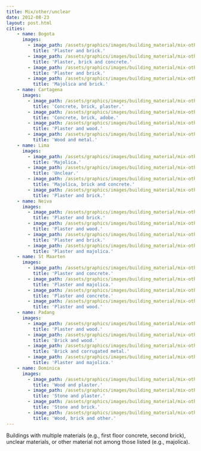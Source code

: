 ```yaml
---
title: Mix/other/unclear 
date: 2012-08-23
layout: post.html
cities:
    - name: Bogota
      images:
        - image_path: /assets/graphics/images/building_material/mix-other-unclear/mix_other_unclear_bogota_01.jpg
          title: 'Plaster and brick.'
        - image_path: /assets/graphics/images/building_material/mix-other-unclear/mix_other_unclear_bogota_02.jpg
          title: 'Plaster, brick and concrete.'
        - image_path: /assets/graphics/images/building_material/mix-other-unclear/mix_other_unclear_bogota_03.jpg
          title: 'Plaster and brick.'
        - image_path: /assets/graphics/images/building_material/mix-other-unclear/mix_other_unclear_bogota_04.jpg
          title: 'Majolica and brick.'
    - name: Cartagena
      images:
        - image_path: /assets/graphics/images/building_material/mix-other-unclear/mix_other_unclear_cartagena_01.jpg
          title: 'Concrete, brick, plaster.'
        - image_path: /assets/graphics/images/building_material/mix-other-unclear/mix_other_unclear_cartagena_02.jpg
          title: 'Concrete, brick, adobe.'
        - image_path: /assets/graphics/images/building_material/mix-other-unclear/mix_other_unclear_cartagena_03.jpg
          title: 'Plaster and wood.'
        - image_path: /assets/graphics/images/building_material/mix-other-unclear/mix_other_unclear_cartagena_04.jpg
          title: 'Wood and metal.'
    - name: Lima
      images:
        - image_path: /assets/graphics/images/building_material/mix-other-unclear/mix_other_unclear_lima_01.jpg
          title: 'Majolica.'
        - image_path: /assets/graphics/images/building_material/mix-other-unclear/mix_other_unclear_lima_02.jpg
          title: 'Unclear.'
        - image_path: /assets/graphics/images/building_material/mix-other-unclear/mix_other_unclear_lima_03.jpg
          title: 'Majolica, brick and concrete.'
        - image_path: /assets/graphics/images/building_material/mix-other-unclear/mix_other_unclear_lima_04.jpg
          title: 'Plaster and brick.'
    - name: Neiva
      images:
        - image_path: /assets/graphics/images/building_material/mix-other-unclear/mix_other_unclear_neiva_01.jpg
          title: 'Plaster and brick.'
        - image_path: /assets/graphics/images/building_material/mix-other-unclear/mix_other_unclear_neiva_02.jpg
          title: 'Plaster and wood.'
        - image_path: /assets/graphics/images/building_material/mix-other-unclear/mix_other_unclear_neiva_03.jpg
          title: 'Plaster and brick.'
        - image_path: /assets/graphics/images/building_material/mix-other-unclear/mix_other_unclear_neiva_04.jpg
          title: 'Plaster and majolica.'
    - name: St Maarten
      images:
        - image_path: /assets/graphics/images/building_material/mix-other-unclear/mix_other_unclear_st_maarten_01.jpg
          title: 'Plaster and concrete.'
        - image_path: /assets/graphics/images/building_material/mix-other-unclear/mix_other_unclear_st_maarten_02.jpg
          title: 'Plaster and majolica.'
        - image_path: /assets/graphics/images/building_material/mix-other-unclear/mix_other_unclear_st_maarten_03.jpg
          title: 'Plaster and concrete.'
        - image_path: /assets/graphics/images/building_material/mix-other-unclear/mix_other_unclear_st_maarten_04.jpg
          title: 'Plaster and wood.'
    - name: Padang
      images:
        - image_path: /assets/graphics/images/building_material/mix-other-unclear/mix_other_unclear_padang_01.jpg
          title: 'Plaster and wood.'
        - image_path: /assets/graphics/images/building_material/mix-other-unclear/mix_other_unclear_padang_02.jpg
          title: 'Brick and wood.'
        - image_path: /assets/graphics/images/building_material/mix-other-unclear/mix_other_unclear_padang_03.jpg
          title: 'Brick and corrugated metal.'
        - image_path: /assets/graphics/images/building_material/mix-other-unclear/mix_other_unclear_padang_04.jpg
          title: 'Plaster and majolica.'        
    - name: Dominica
      images:
        - image_path: /assets/graphics/images/building_material/mix-other-unclear/mix_other_unclear_dominica_01.jpg
          title: 'Wood and plaster.'
        - image_path: /assets/graphics/images/building_material/mix-other-unclear/mix_other_unclear_dominica_02.jpg
          title: 'Stone and plaster.'
        - image_path: /assets/graphics/images/building_material/mix-other-unclear/mix_other_unclear_dominica_03.jpg
          title: 'Stone and brick.'
        - image_path: /assets/graphics/images/building_material/mix-other-unclear/mix_other_unclear_dominica_04.jpg
          title: 'Wood, brick and other.'              
---
```


Buildings with multiple materials (e.g., first floor concrete, second brick), unclear materials, or other material not among those listed (e.g., majolica).

